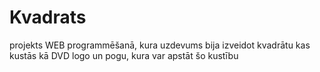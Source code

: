 # Kvadrats

projekts WEB programmēšanā, kura uzdevums bija izveidot kvadrātu 
kas kustās kā DVD logo un pogu, kura var apstāt šo kustību
